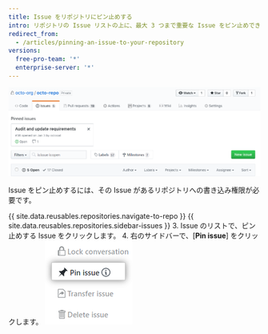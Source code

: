 ```yaml
---
title: Issue をリポジトリにピン止めする
intro: リポジトリの Issue リストの上に、最大 3 つまで重要な Issue をピン止めできます。
redirect_from:
  - /articles/pinning-an-issue-to-your-repository
versions:
  free-pro-team: '*'
  enterprise-server: '*'
---
```


![ピン止めした Issue](/assets/images/help/issues/pinned-issues.png)

Issue をピン止めするには、その Issue があるリポジトリへの書き込み権限が必要です。

{{ site.data.reusables.repositories.navigate-to-repo }}
{{ site.data.reusables.repositories.sidebar-issues }}
3. Issue のリストで、ピン止めする Issue をクリックします。
4. 右のサイドバーで、[**Pin issue**] をクリックします。 ![Issue をピン止めするボタン](/assets/images/help/repository/pin-issue.png)
